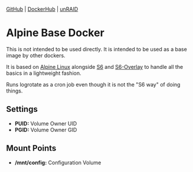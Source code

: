 [GitHub](https://github.com/nephatrine/docker-base-alpine) |
[DockerHub](https://hub.docker.com/r/nephatrine/base-alpine/) |
[unRAID](https://github.com/nephatrine/unraid-docker-templates)

# Alpine Base Docker

This is not intended to be used directly. It is intended to be used as a base image by other dockers.

It is based on [Alpine Linux](https://alpinelinux.org/) alongside [S6](https://skarnet.org/software/) and  [S6-Overlay](https://github.com/just-containers/s6-overlay) to handle all the basics in a lightweight fashion.

Runs logrotate as a cron job even though it is not the "S6 way" of doing things.

## Settings

- **PUID:** Volume Owner UID
- **PGID:** Volume Owner GID

## Mount Points

- **/mnt/config:** Configuration Volume